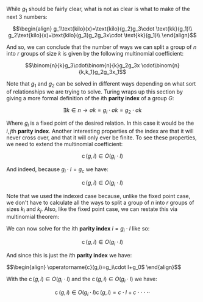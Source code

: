 While $g_1$ should be fairly clear, what is not as clear is what to make of the next 3 numbers:

$$\begin{align}
g_1\text{kilo}(x)=\text{kilo}(g_2)g_3\cdot \text{kk}(g_1)\\
g_2\text{kilo}(x)=\text{kilo}(g_3)g_2g_3x\cdot \text{kk}(g_1)\\
\end{align}$$

And so, we can conclude that the number of ways we can split a group of $n$ into $r$ groups of size $k$ is given by the following multinomial coefficient:

$$\binom{n}{k}g_3\cdot\binom{n}{k}g_2g_3x \cdot\binom{n}{k,k_1}g_2g_3x_1$$

Note that $g_1$ and $g_2$ can be solved in different ways depending on what sort of relationships we are trying to solve.
Turing wraps up this section by giving a more formal definition of the $i$th **parity index** of a group $G$:

$$\exists k\in n\rightarrow\sigma k=g_i\cdot\sigma k=g_2\cdot\sigma k$$

Where $g_i$ is a fixed point of the desired relation. In this case it would be the $i,j$th **parity index**. Another interesting properties of the index are that it will never cross over, and that it will only ever be finite. To see these properties, we need to extend the multinomial coefficient:

$$\operatorname{c}(g,i)\in O(g_i\cdot I)$$

And indeed, because $g_i\cdot I=g_c$ we have:

$$\operatorname{c}(g,i)\in O(g_i\cdot I)$$

Note that we used the indexed case because, unlike the fixed point case, we don't have to calculate all the ways to split a group of $n$ into $r$ groups of sizes $k_i$ and $k_j$. Also, like the fixed point case, we can restate this via multinomial theorem:

We can now solve for the $i$th **parity index** $i=g_i\cdot I$ like so:

$$\operatorname{c}(g,i)\in O(g_i\cdot I)$$

And since this is just the $i$th **parity index** we have:</p>

$$\begin{align}
\operatorname{c}(g,i)=g_i\cdot I+g_0$
\end{align}$$

With the $\operatorname{c}(g,i)\in O(g_i\cdot I)$ and the $\operatorname{c}(g,i)\in O(g_i\cdot I)$ we have:

$$\operatorname{c}(g,i)\in O(g_i\cdot I)\operatorname{c}(g,i)=c\cdot I+c\cdot \cdot \cdot \cdot \cdot$$